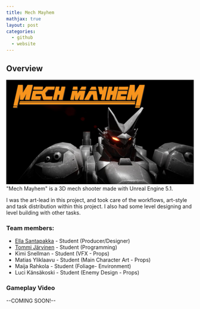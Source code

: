 ```yaml
---
title: Mech Mayhem
mathjax: true
layout: post
categories:
  - github
  - website
---
```


## Overview
![](/assets/MECHMAYHEM.png)
"Mech Mayhem" is a 3D mech shooter made with Unreal Engine 5.1.

I was the art-lead in this project, and took care of the workflows, art-style and task distribution within this project.
I also had some level designing and level building with other tasks. 

### Team members:
 - [Ella Santapakka](https://ssmiljass.github.io/) - Student (Producer/Designer)
 - [Tommi Järvinen](https://prolence.github.io/) - Student (Programming)
 - Kimi Snellman - Student (VFX - Props)
 - Matias Yliklaavu - Student (Main Character Art - Props)
 - Maija Rahkola - Student (Foliage- Environment)
 - Luci Känsäkoski - Student (Enemy Design - Props)


### Gameplay Video

--COMING SOON!--
